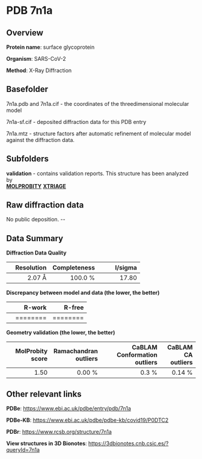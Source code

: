 # PDB 7n1a

## Overview

**Protein name**: surface glycoprotein

**Organism**: SARS-CoV-2

**Method**: X-Ray Diffraction



## Basefolder

7n1a.pdb and 7n1a.cif - the coordinates of the threedimensional molecular model

7n1a-sf.cif - deposited diffraction data for this PDB entry

7n1a.mtz - structure factors after automatic refinement of molecular model against the diffraction data.

## Subfolders





**validation** - contains validation reports. This structure has been analyzed by <br>  [**MOLPROBITY**](https://github.com/thorn-lab/coronavirus_structural_task_force/tree/master/pdb/surface_glycoprotein/SARS-CoV-2/7n1a/validation/molprobity) [**XTRIAGE**](https://github.com/thorn-lab/coronavirus_structural_task_force/blob/master/pdb/surface_glycoprotein/SARS-CoV-2/7n1a/validation/Xtriage_output.log)   



## Raw diffraction data

No public deposition. --<br> 

## Data Summary
**Diffraction Data Quality**

|   | Resolution | Completeness| I/sigma |
|---|-------------:|----------------:|--------------:|
|   |2.07 Å|100.0 %|<img width=50/>17.80|

**Discrepancy between model and data (the lower, the better)**

|   | **R-work**| **R-free**   
|---|-------------:|----------------:|           
||========|========|

**Geometry validation (the lower, the better)**

|   |**MolProbity<br>score**| **Ramachandran<br>outliers** | **CaBLAM<br>Conformation outliers** | **CaBLAM<br>CA outliers** |
|---|-------------:|----------------:|----------------:|----------------:|
||  1.50|  0.00 %|0.3 %|0.14 %|

 

 



## Other relevant links 
**PDBe**:  https://www.ebi.ac.uk/pdbe/entry/pdb/7n1a

**PDBe-KB**: https://www.ebi.ac.uk/pdbe/pdbe-kb/covid19/P0DTC2 
 
**PDBr**: https://www.rcsb.org/structure/7n1a 

**View structures in 3D Bionotes**: https://3dbionotes.cnb.csic.es/?queryId=7n1a

